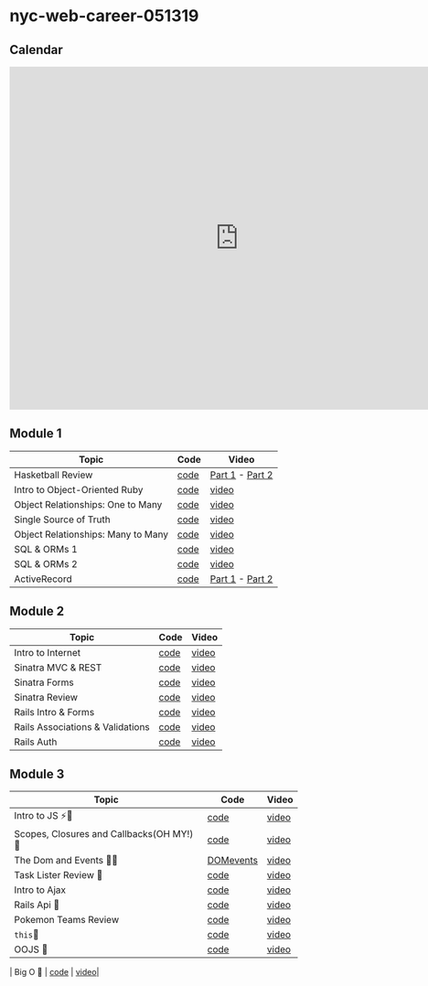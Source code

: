 # nyc-web-career-051319

## Calendar
<iframe src="https://calendar.google.com/calendar/embed?height=600&amp;wkst=1&amp;bgcolor=%23ffffff&amp;ctz=America%2FNew_York&amp;mode=WEEK&amp;src=ZmxhdGlyb25zY2hvb2wuY29tX2xoZHN0ZDYybXFtbzZyYzk2YmNmOXFmZjA0QGdyb3VwLmNhbGVuZGFyLmdvb2dsZS5jb20&amp;src=ZmxhdGlyb25zY2hvb2wuY29tX3RhbjAxOTRtNHI4bnAwbnNuanRxdW5uZXNrQGdyb3VwLmNhbGVuZGFyLmdvb2dsZS5jb20&amp;color=%23EF6C00&amp;color=%23D81B60&amp;title=nyc-web-051319" style="border-width:0" width="800" height="600" frameborder="0" scrolling="no"></iframe>


## Module 1
| Topic               | Code                | Video                |
| -----               | ----                | -----                |
| Hasketball Review   | [code](https://github.com/learn-co-students/nyc-web-students-051319/tree/master/01-hashketball-review) | [Part 1](https://youtu.be/XpY9k2Gi1Cc) - [Part 2](https://youtu.be/elLfmeQ5_jk) |
| Intro to Object-Oriented Ruby | [code](https://github.com/aviflombaum/object-orientation-lecture-1) | [video](https://youtu.be/gb0bBxkp3Ng) |
| Object Relationships: One to Many | [code](https://github.com/aviflombaum/object-orientation-lecture-2) | [video](https://youtu.be/frw1OcBhNaQ) |
| Single Source of Truth | [code](https://github.com/learn-co-students/nyc-web-students-051319/tree/master/02-single-source-of-truth) | [video](https://youtu.be/zSpZ-hB5TyU)
| Object Relationships: Many to Many | [code](https://github.com/learn-co-students/nyc-web-students-051319/tree/master/03-oo-many-to-many) | [video](https://youtu.be/9_MmxtnrPgg)
| SQL & ORMs 1 | [code](https://github.com/aviflombaum/sql-lecture-1/tree/post-lecture-1) | [video](https://youtu.be/jx8i-Vx93ew)
| SQL & ORMs 2 | [code](https://github.com/learn-co-students/nyc-web-students-051319/tree/master/04-orms-and-foreign-keys) |[video](https://youtu.be/I4uUQKSW6H8)
| ActiveRecord | [code](https://github.com/learn-co-students/nyc-web-students-051319/tree/master/05-activerecord) | [Part 1](https://youtu.be/stfA-vhyoSU) - [Part 2](https://youtu.be/PVOa3FxY408)

## Module 2
| Topic               | Code                | Video                |
| -----               | ----                | -----                |
| Intro to Internet   | [code](https://github.com/learn-co-students/nyc-web-students-051319/tree/master/06-rack-intro) | [video](https://www.youtube.com/watch?v=0ojoOMpNgCs&feature=youtu.be)|
| Sinatra MVC & REST   | [code](https://github.com/learn-co-students/nyc-web-students-051319/tree/master/07-sinatra-mvc/rappers) | [video](https://youtu.be/5UCviJ36Hv4)|
| Sinatra Forms   | [code](https://github.com/learn-co-students/nyc-web-students-051319/tree/master/08-sinatra-forms/rappers) | [video](https://www.youtube.com/watch?v=DCIrSGUbp3I&feature=youtu.be)|
| Sinatra Review   | [code](https://github.com/learn-co-students/nyc-web-students-051319/tree/master/09-sinatra-forms-review/rappers) | [video](https://www.youtube.com/watch?v=tHllRJLYPcw&feature=youtu.be)|
| Rails Intro & Forms   | [code](https://github.com/learn-co-students/nyc-web-students-051319/tree/master/10-rails-intro-forms) | [video](https://youtu.be/slhQEwIzE_E)|
| Rails Associations & Validations   | [code](https://github.com/learn-co-students/nyc-web-students-051319/tree/master/11-rails-associations) | [video](https://youtu.be/71lUWIBs09U)|
| Rails Auth   | [code](https://github.com/learn-co-students/nyc-web-students-051319/tree/master/12-rails-auth) | [video](https://youtu.be/XHL5Edft-ng)|




## Module 3
| Topic               | Code                | Video                |
| -----               | ----                | -----                |
| Intro to JS ⚡️🤠 | [code](https://github.com/learn-co-students/nyc-web-students-051319/tree/master/13-intro-to-js) | [video](https://youtu.be/4vZOzozz9Vo)|
| Scopes, Closures and Callbacks(OH MY!) 🌝 | [code](https://github.com/learn-co-students/nyc-web-students-051319/tree/master/14-scopes-closures-callbacks) | [video](https://youtu.be/__oPnrVs4dQ)|
| The Dom and Events 🌲🤔  | [DOM](https://github.com/learn-co-students/nyc-web-students-051319/tree/master/15-DOM-intro)[events](https://github.com/learn-co-students/nyc-web-students-051319/tree/master/16-intro-to-events) | [video](https://youtu.be/4MP0BQGHheI)|
| Task Lister Review 🙌 | [code](https://github.com/learn-co-students/nyc-web-students-051319/tree/master/17-task-lister-lite) | [video](https://youtu.be/0USCqgDzVHA)|
| Intro to Ajax | [code](https://github.com/learn-co-students/nyc-web-students-051319/tree/master/18-intro-to-AJAX) | [video](https://youtu.be/7tZu_b-BTU8)|
| Rails Api 🚂| [code](https://github.com/learn-co-students/nyc-web-students-051319/tree/master/19-rails-api) | [video](https://youtu.be/uP_3mvhkL4Q)|
| Pokemon Teams Review | [code](https://github.com/Cparusso/pokemon-teams-051319) | [video](https://youtu.be/Xy93UkfNhto)|
| `this`🤔 | [code](https://github.com/learn-co-students/nyc-web-students-051319/tree/master/20-execution-context-this) | [video](https://youtu.be/3hwU246P4oQ)|
| OOJS 💎 | [code](https://github.com/learn-co-students/nyc-web-students-051319/tree/master/21-oojs-prototype) | [video](https://youtu.be/_JLkPgy2xpY)|

| Big O 🤔 | [code](https://github.com/learn-co-students/nyc-web-students-051319/tree/master/23-practical-big-o-lesson-plan) | [video](https://youtu.be/nKdBOAATCR0)|

